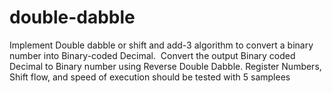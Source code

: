# double-dabble
Implement Double dabble or shift and add-3 algorithm to convert a binary number into Binary-coded Decimal.  Convert the output Binary coded Decimal to Binary number using Reverse Double Dabble. Register Numbers, Shift flow, and speed of execution should be tested with 5 samplees
